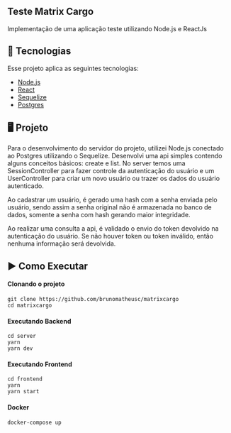 ## Teste Matrix Cargo

Implementação de uma aplicação teste utilizando Node.js e ReactJs

## 🔧 Tecnologias

Esse projeto aplica as seguintes tecnologias:

- [Node.js](https://nodejs.org/en/)
- [React](https://reactjs.org)
- [Sequelize](https://sequelize.org/)
- [Postgres](https://www.postgresql.org/)

## 🖥️ Projeto
Para o desenvolvimento do servidor do projeto, utilizei Node.js conectado ao Postgres utilizando o Sequelize.
Desenvolvi uma api simples contendo alguns conceitos básicos: create e list.
No server temos uma SessionController para fazer controle da autenticação do usuário e um UserController para criar um novo usuário ou trazer os dados do usuário autenticado.

Ao cadastrar um usuário, é gerado uma hash com a senha enviada pelo usuário, sendo assim a senha original não é armazenada no banco de dados, somente a senha com hash gerando maior integridade.

Ao realizar uma consulta a api, é validado o envio do token devolvido na autenticação do usuário. Se não houver token ou token inválido, então nenhuma informação será devolvida.


## ▶️ Como Executar

#### Clonando o projeto
```
git clone https://github.com/brunomatheusc/matrixcargo
cd matrixcargo

```
#### Executando Backend
```
cd server
yarn
yarn dev
```
#### Executando Frontend
```
cd frontend
yarn
yarn start
```
#### Docker
```
docker-compose up
